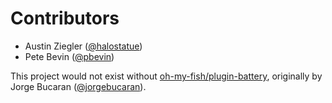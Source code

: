 # Contributors

- Austin Ziegler ([@halostatue][])
- Pete Bevin ([@pbevin][])

This project would not exist without [oh-my-fish/plugin-battery][], originally
by Jorge Bucaran ([@jorgebucaran][]).

[oh-my-fish/plugin-battery]: https://github.com/oh-my-fish/plugin-battery
[@jorgebucaran]: https://github.com/jorgebucaran
[@halostatue]: https://github.com/halostatue
[@pbevin]: https://github.com/pbevin
